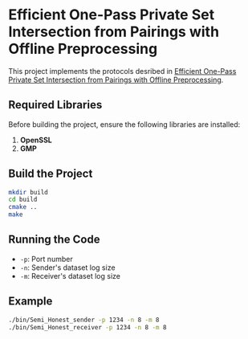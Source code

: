 # Efficient One-Pass Private Set Intersection from Pairings with Offline Preprocessing
This project implements the protocols desribed in [Efficient One-Pass Private Set Intersection from Pairings with Offline Preprocessing](https://esorics2025.sciencesconf.org/).
## Required Libraries
Before building the project, ensure the following libraries are installed:

1. **OpenSSL**
2. **GMP**

## Build the Project

```bash
mkdir build
cd build
cmake ..
make
```

## Running the Code
- `-p`: Port number
- `-n`: Sender's dataset log size
- `-m`: Receiver's dataset log size

## Example
``` bash
./bin/Semi_Honest_sender -p 1234 -n 8 -m 8
./bin/Semi_Honest_receiver -p 1234 -n 8 -m 8
```
